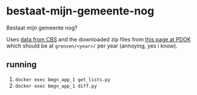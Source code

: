 # bestaat-mijn-gemeente-nog
Bestaat mijn gemeente nog?

Uses [data from CBS](https://www.cbs.nl/en-gb/our-services/open-data) and the downloaded zip files from [this page  at PDOK](https://www.pdok.nl/downloads?articleid=1949811) which should be at `grenzen/<year>/` per year (annoying, yes i know).

## running

1. `docker exec bmgn_app_1 get_lists.py`
1. `docker exec bmgn_app_1 diff.py`
